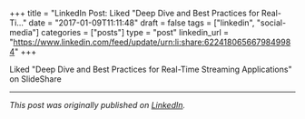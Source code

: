 +++
title = "LinkedIn Post: Liked "Deep Dive and Best Practices for Real-Ti..."
date = "2017-01-09T11:11:48"
draft = false
tags = ["linkedin", "social-media"]
categories = ["posts"]
type = "post"
linkedin_url = "https://www.linkedin.com/feed/update/urn:li:share:6224180656679849984"
+++

Liked "Deep Dive and Best Practices for Real-Time Streaming Applications" on SlideShare

---

*This post was originally published on [LinkedIn](https://www.linkedin.com/in/adrianmoreno/recent-activity/all/).*